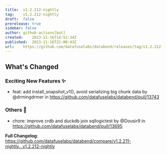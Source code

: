 ```yaml
---
title:	v1.2.212-nightly
tag:	v1.2.212-nightly
draft:	false
prerelease:	true
sidebar: false
author:	github-actions[bot]
created:	2023-11-16T14:52:34Z
published:	2023-11-16T22:00:43Z
url:	https://github.com/datafuselabs/databend/releases/tag/v1.2.212-nightly
---
```

<!-- Release notes generated using configuration in .github/release.yml at main -->

## What's Changed
### Exciting New Features ✨
* feat: add install_snapshot_v1(), avoid serializing big chunk data by @drmingdrmer in https://github.com/datafuselabs/databend/pull/13743
### Others 📒
* chore: improve crdb and duckdb join sqllogictest by @Dousir9 in https://github.com/datafuselabs/databend/pull/13695


**Full Changelog**: https://github.com/datafuselabs/databend/compare/v1.2.211-nightly...v1.2.212-nightly
